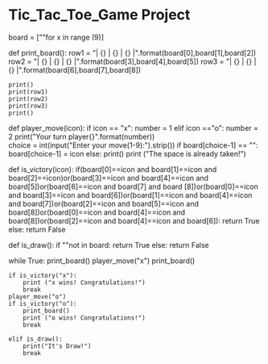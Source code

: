 # Tic_Tac_Toe_Game Project


board = [""for x in range (9)]

def print_board():
    row1 = "| {} | {} | {} |".format(board[0],board[1],board[2])
    row2 = "| {} | {} | {} |".format(board[3],board[4],board[5])
    row3 = "| {} | {} | {} |".format(board[6],board[7],board[8])
    
    print()
    print(row1)
    print(row2)
    print(row3)
    print()
    
def player_move(icon):
    if icon == "x":
        number = 1 
    elif icon =="o":
        number = 2
    print("Your turn player{}".format(number))  
    choice = int(input("Enter your move(1-9):").strip())
    if board[choice-1] == "":
            board[choice-1] = icon 
    else:
        print()
        print ("The space is already taken!") 

def is_victory(icon):
    if(board[0]==icon and board[1]==icon and board[2]==icon)or(board[3]==icon and board[4]==icon and board[5])or(board[6]==icon and board[7] and board [8])or(board[0]==icon and board[3]==icon and board[6])or(board[1]==icon and board[4]==icon and board[7])or(board[2]==icon and board[5]==icon and board[8])or(board[0]==icon and board[4]==icon and board[8])or(board[2]==icon and board[4]==icon and board[6]):
     return True
    else:
     return False
 
def is_draw():
     if ""not in board:
         return True
     else:
         return False
     
while True:
    print_board()
    player_move("x")
    print_board()
    
    if is_victory("x"):
        print ("x wins! Congratulations!")
        break
    player_move("o")
    if is_victory("o"):
        print_board()
        print ("o wins! Congratulations!") 
        break
    
    elif is_draw():
        print("It's Draw!")
        break   
